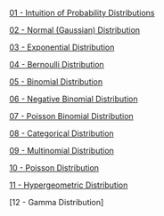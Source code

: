 [01 - Intuition of Probability Distributions](https://github.com/yangshiteng/StatQuest-Study-Notes/blob/main/Notes/01%20-%20Probability%20Distributions.md)

[02 - Normal (Gaussian) Distribution](https://github.com/yangshiteng/StatQuest-Study-Notes/blob/main/Notes/Normal%20(Gaussian)%20Distribution.md)

[03 - Exponential Distribution](https://github.com/yangshiteng/StatQuest-Study-Notes/blob/main/Notes/Exponential%20Distribution.md)

[04 - Bernoulli Distribution](https://github.com/yangshiteng/StatQuest-Study-Notes/blob/main/Notes/Bernoulli%20Distribution.md)

[05 - Binomial Distribution](https://github.com/yangshiteng/StatQuest-Study-Notes/blob/main/Notes/Binomial%20Distribution.md)

[06 - Negative Binomial Distribution](https://github.com/yangshiteng/StatQuest-Study-Notes/blob/main/Notes/Negative%20Binomial%20Distribution.md)

[07 - Poisson Binomial Distribution](https://github.com/yangshiteng/StatQuest-Study-Notes/blob/main/Notes/Poisson%20Binomial%20Distribution.md)

[08 - Categorical Distribution](https://github.com/yangshiteng/StatQuest-Study-Notes/blob/main/Notes/Categorical%20Distribution.md)

[09 - Multinomial Distribution](https://github.com/yangshiteng/StatQuest-Study-Notes/blob/main/Notes/Multinomial%20Distribution.md)

[10 - Poisson Distribution](https://github.com/yangshiteng/StatQuest-Study-Notes/blob/main/Notes/Poisson%20Distribution.md)

[11 - Hypergeometric Distribution](https://github.com/yangshiteng/StatQuest-Study-Notes/blob/main/Notes/Hypergeometric%20Distribution.md)

[12 - Gamma Distribution]
